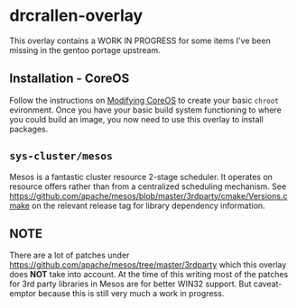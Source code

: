 # drcrallen-overlay
This overlay contains a WORK IN PROGRESS for some items I've been missing in the gentoo portage upstream.

## Installation - CoreOS
Follow the instructions on [Modifying CoreOS](https://coreos.com/os/docs/latest/sdk-modifying-coreos.html) to create your basic `chroot` evironment. Once you have your basic build system functioning to where you could build an image, you now need to use this overlay to install packages. 

## `sys-cluster/mesos`
Mesos is a fantastic cluster resource 2-stage scheduler. It operates on resource offers rather than from a centralized scheduling mechanism. See https://github.com/apache/mesos/blob/master/3rdparty/cmake/Versions.cmake on the relevant release tag for library dependency information.

## NOTE
There are a lot of patches under https://github.com/apache/mesos/tree/master/3rdparty which this overlay does **NOT** take into account. At the time of this writing most of the patches for 3rd party libraries in Mesos are for better WIN32 support. But caveat-emptor because this is still very much a work in progress.
